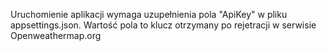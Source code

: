 ﻿Uruchomienie aplikacji wymaga uzupełnienia pola "ApiKey" w pliku appsettings.json.
Wartość pola to klucz otrzymany po rejetracji w serwisie Openweathermap.org